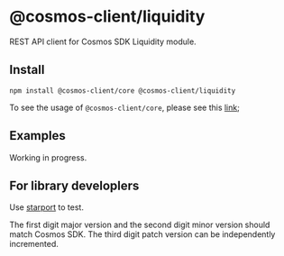 # @cosmos-client/liquidity

REST API client for Cosmos SDK Liquidity module.

## Install

```shell
npm install @cosmos-client/core @cosmos-client/liquidity
```

To see the usage of `@cosmos-client/core`, please see this [link](https://github.com/cosmos-client/cosmos-client-ts);

## Examples

Working in progress.

## For library developlers

Use [starport](https://github.com/tendermint/starport) to test.

The first digit major version and the second digit minor version should match Cosmos SDK.
The third digit patch version can be independently incremented.
